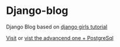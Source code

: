 # Django-blog
Django Blog based on [django girls tutorial](https://tutorial.djangogirls.org/en/)

[Visit](https://mosabry.pythonanywhere.com/) or [vist the advancend one + PostgreSql](https://blog-msabry.herokuapp.com/)
